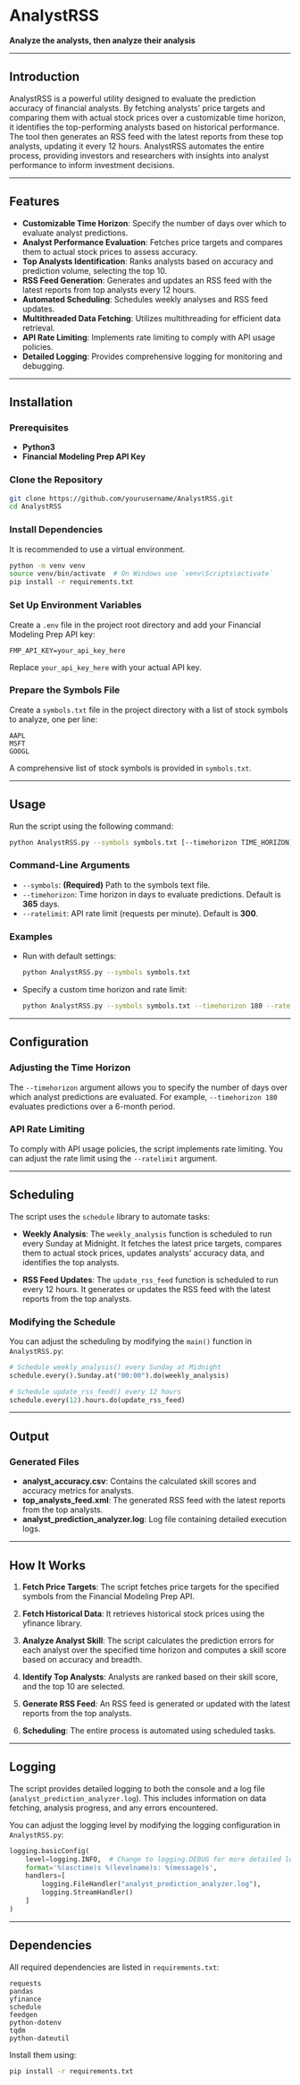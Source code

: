 # AnalystRSS

**Analyze the analysts, then analyze their analysis**

---

## Introduction

AnalystRSS is a powerful utility designed to evaluate the prediction accuracy of financial analysts. By fetching analysts' price targets and comparing them with actual stock prices over a customizable time horizon, it identifies the top-performing analysts based on historical performance. The tool then generates an RSS feed with the latest reports from these top analysts, updating it every 12 hours. AnalystRSS automates the entire process, providing investors and researchers with insights into analyst performance to inform investment decisions.

---

## Features

- **Customizable Time Horizon**: Specify the number of days over which to evaluate analyst predictions.
- **Analyst Performance Evaluation**: Fetches price targets and compares them to actual stock prices to assess accuracy.
- **Top Analysts Identification**: Ranks analysts based on accuracy and prediction volume, selecting the top 10.
- **RSS Feed Generation**: Generates and updates an RSS feed with the latest reports from top analysts every 12 hours.
- **Automated Scheduling**: Schedules weekly analyses and RSS feed updates.
- **Multithreaded Data Fetching**: Utilizes multithreading for efficient data retrieval.
- **API Rate Limiting**: Implements rate limiting to comply with API usage policies.
- **Detailed Logging**: Provides comprehensive logging for monitoring and debugging.

---

## Installation

### Prerequisites

- **Python3**
- **Financial Modeling Prep API Key**

### Clone the Repository

```bash
git clone https://github.com/yourusername/AnalystRSS.git
cd AnalystRSS
```

### Install Dependencies

It is recommended to use a virtual environment.

```bash
python -m venv venv
source venv/bin/activate  # On Windows use `venv\Scripts\activate`
pip install -r requirements.txt
```

### Set Up Environment Variables

Create a `.env` file in the project root directory and add your Financial Modeling Prep API key:

```
FMP_API_KEY=your_api_key_here
```

Replace `your_api_key_here` with your actual API key.

### Prepare the Symbols File

Create a `symbols.txt` file in the project directory with a list of stock symbols to analyze, one per line:

```
AAPL
MSFT
GOOGL
```

A comprehensive list of stock symbols is provided in `symbols.txt`.

---

## Usage

Run the script using the following command:

```bash
python AnalystRSS.py --symbols symbols.txt [--timehorizon TIME_HORIZON] [--ratelimit RATE_LIMIT]
```

### Command-Line Arguments

- `--symbols`: **(Required)** Path to the symbols text file.
- `--timehorizon`: Time horizon in days to evaluate predictions. Default is **365** days.
- `--ratelimit`: API rate limit (requests per minute). Default is **300**.

### Examples

- Run with default settings:

  ```bash
  python AnalystRSS.py --symbols symbols.txt
  ```

- Specify a custom time horizon and rate limit:

  ```bash
  python AnalystRSS.py --symbols symbols.txt --timehorizon 180 --ratelimit 200
  ```

---

## Configuration

### Adjusting the Time Horizon

The `--timehorizon` argument allows you to specify the number of days over which analyst predictions are evaluated. For example, `--timehorizon 180` evaluates predictions over a 6-month period.

### API Rate Limiting

To comply with API usage policies, the script implements rate limiting. You can adjust the rate limit using the `--ratelimit` argument.

---

## Scheduling

The script uses the `schedule` library to automate tasks:

- **Weekly Analysis**: The `weekly_analysis` function is scheduled to run every Sunday at Midnight. It fetches the latest price targets, compares them to actual stock prices, updates analysts' accuracy data, and identifies the top analysts.

- **RSS Feed Updates**: The `update_rss_feed` function is scheduled to run every 12 hours. It generates or updates the RSS feed with the latest reports from the top analysts.

### Modifying the Schedule

You can adjust the scheduling by modifying the `main()` function in `AnalystRSS.py`:

```python
# Schedule weekly_analysis() every Sunday at Midnight
schedule.every().Sunday.at("00:00").do(weekly_analysis)

# Schedule update_rss_feed() every 12 hours
schedule.every(12).hours.do(update_rss_feed)
```

---

## Output

### Generated Files

- **analyst_accuracy.csv**: Contains the calculated skill scores and accuracy metrics for analysts.
- **top_analysts_feed.xml**: The generated RSS feed with the latest reports from the top analysts.
- **analyst_prediction_analyzer.log**: Log file containing detailed execution logs.

---

## How It Works

1. **Fetch Price Targets**: The script fetches price targets for the specified symbols from the Financial Modeling Prep API.

2. **Fetch Historical Data**: It retrieves historical stock prices using the yfinance library.

3. **Analyze Analyst Skill**: The script calculates the prediction errors for each analyst over the specified time horizon and computes a skill score based on accuracy and breadth.

4. **Identify Top Analysts**: Analysts are ranked based on their skill score, and the top 10 are selected.

5. **Generate RSS Feed**: An RSS feed is generated or updated with the latest reports from the top analysts.

6. **Scheduling**: The entire process is automated using scheduled tasks.

---

## Logging

The script provides detailed logging to both the console and a log file (`analyst_prediction_analyzer.log`). This includes information on data fetching, analysis progress, and any errors encountered.

You can adjust the logging level by modifying the logging configuration in `AnalystRSS.py`:

```python
logging.basicConfig(
    level=logging.INFO,  # Change to logging.DEBUG for more detailed logs
    format='%(asctime)s %(levelname)s: %(message)s',
    handlers=[
        logging.FileHandler("analyst_prediction_analyzer.log"),
        logging.StreamHandler()
    ]
)
```

---

## Dependencies

All required dependencies are listed in `requirements.txt`:

```plaintext
requests
pandas
yfinance
schedule
feedgen
python-dotenv
tqdm
python-dateutil
```

Install them using:

```bash
pip install -r requirements.txt
```
